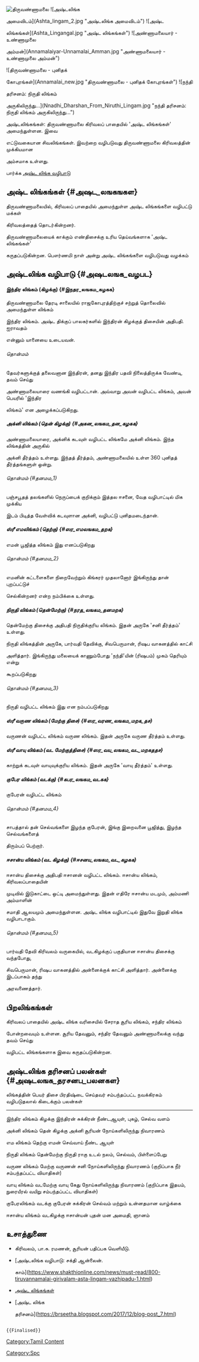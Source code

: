![திருவண்ணாமலை](Annamalai_1.jpg "திருவண்ணாமலை") ![அஷ்டலிங்க
அமைவிடம்](Ashta_lingam_2.jpg "அஷ்டலிங்க அமைவிடம்") ![அஷ்ட
லிங்கங்கள்](Ashta_Lingangal.jpg "அஷ்ட லிங்கங்கள்") ![அண்ணாமலையார் - உண்ணாமுலை
அம்மன்](Annamalaiyar-Unnamalai_Amman.jpg "அண்ணாமலையார் - உண்ணாமுலை அம்மன்")
![திருவண்ணாமலை - புனிதக்
கோபுரங்கள்](Annamalai_new.jpg "திருவண்ணாமலை - புனிதக் கோபுரங்கள்") ![நந்தி
தரிசனம்: நிருதி லிங்கம்
அருகிலிருந்து\...](Nnadhi_Dharshan_From_Niruthi_Lingam.jpg "நந்தி தரிசனம்: நிருதி லிங்கம் அருகிலிருந்து...")
அஷ்டலிங்கங்கள்: திருவண்ணாமலை கிரிவலப் பாதையில் 'அஷ்ட லிங்கங்கள்' அமைந்துள்ளன. இவை
எட்டுவகையான சிவலிங்கங்கள். இவற்றை வழிபடுவது திருவண்ணாமலை கிரிவலத்தின் முக்கியமான
அம்சமாக உள்ளது.

பார்க்க [அஷ்ட லிங்க வழிபாடு](அஷ்ட_லிங்க_வழிபாடு "wikilink")

## அஷ்ட லிங்கங்கள் {#அஷட_லஙகஙகள}

திருவண்ணாமலையில், கிரிவலப் பாதையில் அமைந்துள்ள அஷ்ட லிங்கங்களை வழிபட்டு மக்கள்
கிரிவலத்தைத் தொடர்கின்றனர்.

திருவண்ணாமலையைக் காக்கும் எண்திசைக்கு உரிய தெய்வங்களாக 'அஷ்ட லிங்கங்கள்'
கருதப்படுகின்றன. பௌர்ணமி நாள் அன்று அஷ்ட லிங்கங்களை வழிபடுவது வழக்கம்

## அஷ்டலிங்க வழிபாடு {#அஷடலஙக_வழபட}

#### இந்திர லிங்கம் (கிழக்கு) {#இநதர_லஙகம_கழகக}

திருவண்ணாமலை தேரடி சாலையில் ராஜகோபுரத்திற்குச் சற்றுத் தொலைவில் அமைந்துள்ள லிங்கம்
இந்திர லிங்கம். அஷ்ட திக்குப் பாலகர்களில் இந்திரன் கிழக்குத் திசையின் அதிபதி. ஐராவதம்
என்னும் யானையை உடையவன்.

###### தொன்மம்

தேவர்களுக்குத் தலைவனான இந்திரன், தனது இந்திர பதவி நிலைத்திருக்க வேண்டி, தவம் செய்து
அண்ணாமலையாரை வணங்கி வழிபட்டான். அவ்வாறு அவன் வழிபட்ட லிங்கம், அவன் பெயரில் 'இந்திர
லிங்கம்' என அழைக்கப்படுகிறது.

##### அக்னி லிங்கம் (தென் கிழக்கு) {#அகன_லஙகம_தன_கழகக}

அண்ணாமலையாரை, அக்னிக் கடவுள் வழிபட்ட லிங்கமே அக்னி லிங்கம். இந்த லிங்கத்தின் அருகில்
அக்னி தீர்த்தம் உள்ளது. இந்தத் தீர்த்தம், அண்ணாமலையில் உள்ள 360 புனிதத் தீர்த்தங்களுள் ஒன்று.

###### தொன்மம் {#தனமம_1}

பஞ்சபூதத் தலங்களில் நெருப்பைக் குறிக்கும் இத்தல ஈசனை, வேத வழிபாட்டில் மிக முக்கிய
இடம் பிடித்த வேள்விக் கடவுளான அக்னி, வழிபட்டு புனிதமடைந்தான்.

##### ஸ்ரீ எமலிங்கம் (தெற்கு) {#ஸர_எமலஙகம_தறக}

எமன் பூஜித்த லிங்கம் இது எனப்படுகிறது

###### தொன்மம் {#தனமம_2}

எமனின் கட்டளைகளை நிறைவேற்றும் கிங்கரர் முதலானோர் இங்கிருந்து தான் புறப்பட்டுச்
செல்கின்றனர் என்ற நம்பிக்கை உள்ளது.

##### நிருதி லிங்கம் (தென்மேற்கு) {#நரத_லஙகம_தனமறக}

தென்மேற்கு திசைக்கு அதிபதி நிருதிக்குரிய லிங்கம். இதன் அருகே 'சனி தீர்த்தம்' உள்ளது.

நிருதி லிங்கத்தின் அருகே, பார்வதி தேவிக்கு, சிவபெருமான், ரிஷப வாகனத்தில் காட்சி
அளித்தார். இங்கிருந்து மலையைக் காணும்போது 'நந்தி'யின் (ரிஷபம்) முகம் தெரியும் என்று
கூறப்படுகிறது

###### தொன்மம் {#தனமம_3}

நிருதி வழிபட்ட லிங்கம் இது என நம்பப்படுகிறது

##### ஸ்ரீ வருண லிங்கம் (மேற்கு திசை) {#ஸர_வரண_லஙகம_மறக_தச}

வருணன் வழிபட்ட லிங்கம் வருண லிங்கம். இதன் அருகே வருண தீர்த்தம் உள்ளது.

##### ஸ்ரீ வாயு லிங்கம் (வட மேற்குத்திசை) {#ஸர_வய_லஙகம_வட_மறகததச}

காற்றுக் கடவுள் வாயுவுக்குரிய லிங்கம். இதன் அருகே 'வாயு தீர்த்தம்' உள்ளது.

##### குபேர லிங்கம் (வடக்கு) {#கபர_லஙகம_வடகக}

குபேரன் வழிபட்ட லிங்கம்

###### தொன்மம் {#தனமம_4}

சாபத்தால் தன் செல்வங்களை இழந்த குபேரன், இங்கு இறைவனை பூஜித்து, இழந்த செல்வங்களைத்
திரும்பப் பெற்றார்.

##### ஈசான்ய லிங்கம் (வட கிழக்கு) {#ஈசனய_லஙகம_வட_கழகக}

ஈசான்ய திசைக்கு அதிபதி ஈசானன் வழிபட்ட லிங்கம். ஈசான்ய லிங்கம், கிரிவலப்பாதையின்
முடிவில் இடுகாட்டை ஒட்டி அமைந்துள்ளது. இதன் எதிரே ஈசான்ய மடமும், அம்மணி அம்மாளின்
சமாதி ஆலயமும் அமைந்துள்ளன. அஷ்ட லிங்க வழிபாட்டில் இதுவே இறுதி லிங்க வழிபாடாகும்.

###### தொன்மம் {#தனமம_5}

பார்வதி தேவி கிரிவலம் வருகையில், வடகிழக்குப் பகுதியான ஈசான்ய திசைக்கு வந்தபோது,
சிவபெருமான், ரிஷப வாகனத்தில் அன்னைக்குக் காட்சி அளித்தார். அன்னைக்கு இடப்பாகம் தந்து
அரவணைத்தார்.

## பிறலிங்கங்கள்

கிரிவலப் பாதையில் அஷ்ட லிங்க வரிசையில் சேராத சூரிய லிங்கம், சந்திர லிங்கம்
போன்றவையும் உள்ளன. சூரிய தேவனும், சந்திர தேவனும் அண்ணாமலைக்கு வந்து தவம் செய்து
வழிபட்ட லிங்கங்களாக இவை கருதப்படுகின்றன.

## அஷ்டலிங்க தரிசனப் பலன்கள் {#அஷடலஙக_தரசனப_பலனகள}

  லிங்கத்தின் பெயர்   திசை         பிரதிஷ்டை செய்தவர்   சம்பந்தப்பட்ட நவக்கிரகம்   வழிபடுதலால் கிடைக்கும் பலன்கள்
  --------------- ------------ ----------------- -------------------- -------------------------------------------------------------------------
  இந்திர லிங்கம்     கிழக்கு       இந்திரன்            சுக்கிரன்              நீண்டஆயுள், புகழ், செல்வ வளம்
  அக்னி லிங்கம்      தென் கிழக்கு   அக்னி              சூரியன்               நோய்களிலிருந்து நிவாரணம்
  எம லிங்கம்        தெற்கு        எமன்               செவ்வாய்               நீண்ட ஆயுள்
  நிருதி லிங்கம்    தென்மேற்கு     நிருதி            ராகு                 உடல் நலம், செல்வம், பிள்ளைப்பேறு
  வருண லிங்கம்      மேற்கு        வருணன்             சனி                  நோய்களிலிருந்து நிவாரணம் (குறிப்பாக நீர் சம்பந்தப்பட்ட வியாதிகள்)
  வாயு லிங்கம்      வடமேற்கு      வாயு              கேது                 நோய்களிலிருந்து நிவாரணம் (குறிப்பாக இதயம், நுரையீரல் வயிறு சம்பந்தப்பட்ட வியாதிகள்)
  குபேரலிங்கம்      வடக்கு        குபேரன்            சுக்கிரன்              செல்வம் மற்றும் உன்னதமான வாழ்க்கை
  ஈசான்ய லிங்கம்     வடகிழக்கு     ஈசான்யன்            புதன்                 மன அமைதி, ஞானம்

## உசாத்துணை

-   கிரிவலம், பா.சு. ரமணன், சூரியன் பதிப்பக வெளியீடு.
-   [அஷ்டலிங்க வழிபாடு: சக்தி ஆன்லைன்.
    காம்](https://www.shakthionline.com/news/must-read/800-tiruvannamalai-girivalam-asta-lingam-vazhipadu-1.html)
-   [அஷ்ட லிங்கங்கள்](https://kramans.blogspot.com/2015/06/blog-post.html)
-   [அஷ்ட லிங்க
    தரிசனம்](https://brseetha.blogspot.com/2017/12/blog-post_7.html)

```{=mediawiki}
{{Finalised}}
```
[Category:Tamil Content](Category:Tamil_Content "wikilink")
[Category:Spc](Category:Spc "wikilink")
